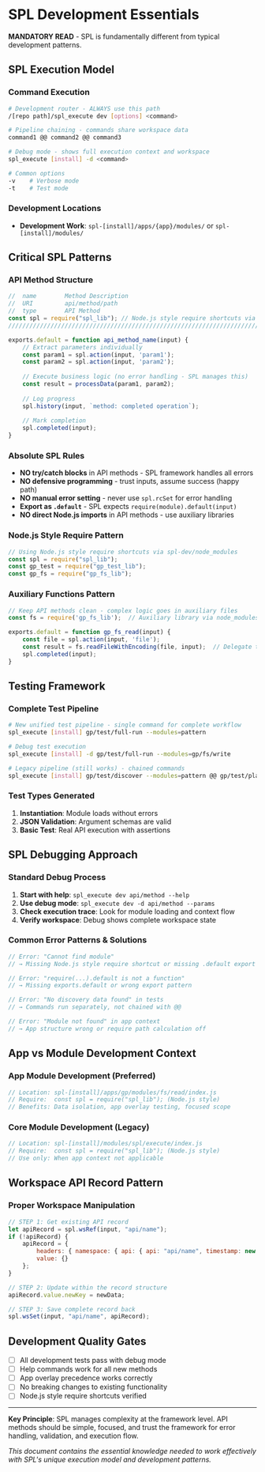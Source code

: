 # SPL Development Essentials

**MANDATORY READ** - SPL is fundamentally different from typical development patterns.

## SPL Execution Model

### Command Execution
```bash
# Development router - ALWAYS use this path
/[repo path]/spl_execute dev [options] <command>

# Pipeline chaining - commands share workspace data
command1 @@ command2 @@ command3

# Debug mode - shows full execution context and workspace
spl_execute [install] -d <command>

# Common options
-v    # Verbose mode
-t    # Test mode
```

### Development Locations
- **Development Work**: `spl-[install]/apps/{app}/modules/` or `spl-[install]/modules/`

## Critical SPL Patterns

### API Method Structure
```javascript
//  name        Method Description
//  URI         api/method/path
//  type        API Method
const spl = require("spl_lib"); // Node.js style require shortcuts via node_modules
///////////////////////////////////////////////////////////////////////////////

exports.default = function api_method_name(input) {
    // Extract parameters individually
    const param1 = spl.action(input, 'param1');
    const param2 = spl.action(input, 'param2');
    
    // Execute business logic (no error handling - SPL manages this)
    const result = processData(param1, param2);
    
    // Log progress
    spl.history(input, `method: completed operation`);
    
    // Mark completion
    spl.completed(input);
}
```

### Absolute SPL Rules
- **NO try/catch blocks** in API methods - SPL framework handles all errors
- **NO defensive programming** - trust inputs, assume success (happy path)
- **NO manual error setting** - never use `spl.rcSet` for error handling
- **Export as `.default`** - SPL expects `require(module).default(input)`
- **NO direct Node.js imports** in API methods - use auxiliary libraries

### Node.js Style Require Pattern
```javascript
// Using Node.js style require shortcuts via spl-dev/node_modules
const spl = require("spl_lib");
const gp_test = require("gp_test_lib");
const gp_fs = require("gp_fs_lib");
```

### Auxiliary Functions Pattern
```javascript
// Keep API methods clean - complex logic goes in auxiliary files
const fs = require('gp_fs_lib');  // Auxiliary library via node_modules

exports.default = function gp_fs_read(input) {
    const file = spl.action(input, 'file');
    const result = fs.readFileWithEncoding(file, input);  // Delegate to lib
    spl.completed(input);
}
```

## Testing Framework

### Complete Test Pipeline
```bash
# New unified test pipeline - single command for complete workflow
spl_execute [install] gp/test/full-run --modules=pattern

# Debug test execution
spl_execute [install] -d gp/test/full-run --modules=gp/fs/write

# Legacy pipeline (still works) - chained commands
spl_execute [install] gp/test/discover --modules=pattern @@ gp/test/plan @@ gp/test/run @@ gp/test/report
```

### Test Types Generated
1. **Instantiation**: Module loads without errors
2. **JSON Validation**: Argument schemas are valid
3. **Basic Test**: Real API execution with assertions

## SPL Debugging Approach

### Standard Debug Process
1. **Start with help**: `spl_execute dev api/method --help`
2. **Use debug mode**: `spl_execute dev -d api/method --params`
3. **Check execution trace**: Look for module loading and context flow
4. **Verify workspace**: Debug shows complete workspace state

### Common Error Patterns & Solutions
```javascript
// Error: "Cannot find module" 
// → Missing Node.js style require shortcut or missing .default export

// Error: "require(...).default is not a function"
// → Missing exports.default or wrong export pattern

// Error: "No discovery data found" in tests
// → Commands run separately, not chained with @@

// Error: "Module not found" in app context
// → App structure wrong or require path calculation off
```

## App vs Module Development Context

### App Module Development (Preferred)
```javascript
// Location: spl-[install]/apps/gp/modules/fs/read/index.js
// Require:  const spl = require("spl_lib"); (Node.js style)
// Benefits: Data isolation, app overlay testing, focused scope
```

### Core Module Development (Legacy)
```javascript
// Location: spl-[install]/modules/spl/execute/index.js  
// Require:  const spl = require("spl_lib"); (Node.js style)
// Use only: When app context not applicable
```

## Workspace API Record Pattern

### Proper Workspace Manipulation
```javascript
// STEP 1: Get existing API record
let apiRecord = spl.wsRef(input, "api/name");
if (!apiRecord) {
    apiRecord = {
        headers: { namespace: { api: { api: "api/name", timestamp: new Date().toISOString() } } },
        value: {}
    };
}

// STEP 2: Update within the record structure
apiRecord.value.newKey = newData;

// STEP 3: Save complete record back
spl.wsSet(input, "api/name", apiRecord);
```

## Development Quality Gates

- [ ] All development tests pass with debug mode
- [ ] Help commands work for all new methods
- [ ] App overlay precedence works correctly  
- [ ] No breaking changes to existing functionality
- [ ] Node.js style require shortcuts verified

---

**Key Principle**: SPL manages complexity at the framework level. API methods should be simple, focused, and trust the framework for error handling, validation, and execution flow.

*This document contains the essential knowledge needed to work effectively with SPL's unique execution model and development patterns.*